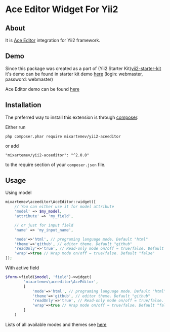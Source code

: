 Ace Editor Widget For Yii2
=======================

About
-----
It is [Ace Editor](https://ace.c9.io/#nav=about) integration for Yii2 framework.

Demo
----
Since this package was created as a part of (Yii2 Starter Kit)[yii2-starter-kit](https://github.com/mixartemev/yii2-starter-kit) it's demo can be found in starter kit demo [here](http://backend.yii2-starter-kit.terentev.net/widget-menu/create) (login: webmaster, password: webmaster)

Ace Editor demo can be found [here](https://ace.c9.io/#ace_editor_demo=&nav=about)

Installation
------------

The preferred way to install this extension is through [composer](http://getcomposer.org/download/).

Either run

```
php composer.phar require mixartemev/yii2-aceeditor
```

or add

```
"mixartemev/yii2-aceeditor": "^2.0.0"
```

to the require section of your `composer.json` file.

Usage
-----------------------

Using model

```php
mixartemev\aceeditor\AceEditor::widget([
	// You can either use it for model attribute
	'model' => $my_model,
	'attribute' => 'my_field',

	// or just for input field
	'name' => 'my_input_name',

    'mode'=>'html', // programing language mode. Default "html"
    'theme'=>'github', // editor theme. Default "github"
    'readOnly'=>'true', // Read-only mode on/off = true/false. Default "false"
    'wrap'=>true // Wrap mode on/off = true/false. Default "false"
]);
```

With active field

```php
$form->field($model, 'field')->widget(
        'mixartemev\aceeditor\AceEditor',
        [
            'mode'=>'html', // programing language mode. Default "html"
            'theme'=>'github', // editor theme. Default "github"
            'readOnly'=>'true', // Read-only mode on/off = true/false. Default "false"
            'wrap'=>true // Wrap mode on/off = true/false. Default "false"
        ]
    )
```
Lists of all available modes and themes see [here](https://github.com/ajaxorg/ace)
